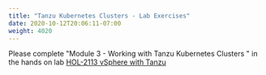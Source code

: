 ```yaml
---
title: "Tanzu Kubernetes Clusters - Lab Exercises"
date: 2020-10-12T20:06:11-07:00
weight: 4020
---  
```

Please complete "Module 3 - Working with Tanzu Kubernetes Clusters " in the hands on lab [HOL-2113 vSphere with Tanzu](http://labs.hol.vmware.com/HOL/catalogs/lab/7811)

